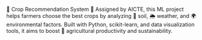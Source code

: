 🌾 Crop Recommendation System 🌱 Assigned by AICTE, this ML project helps farmers choose the best crops by analyzing 🧪 soil, 🌦️ weather, and 🌍 environmental factors. Built with Python, scikit-learn, and data visualization tools, it aims to boost 🌱 agricultural productivity and sustainability.
